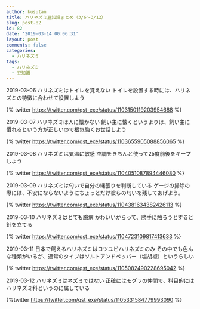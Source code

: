 ```yaml
---
author: kusutan
title: ハリネズミ豆知識まとめ（3/6〜3/12）
slug: post-82
id: 82
date: '2019-03-14 00:06:31'
layout: post
comments: false
categories:
  - ハリネズミ
tags:
  - ハリネズミ
  - 豆知識
---
```


2019-03-06 ハリネズミはトイレを覚えない トイレを設置する時には、ハリネズミの特徴に合わせて設置しよう 

{% twitter https://twitter.com/qst_exe/status/1103150119203954688 %}

2019-03-07 ハリネズミは人に懐かない 飼い主に懐くというよりは、飼い主に慣れるという方が正しいので根気強くお世話しよう 

{% twitter https://twitter.com/qst_exe/status/1103655905088856065 %}

2019-03-08 ハリネズミは気温に敏感 空調をきちんと使って25度前後をキープしよう 

{% twitter https://twitter.com/qst_exe/status/1104051087894446080 %}

2019-03-09 ハリネズミは匂いで自分の縄張りを判断している ゲージの掃除の際には、不安にならないようにちょっとだけ彼らの匂いを残してあげよう。 

{% twitter https://twitter.com/qst_exe/status/1104381634382426113 %}

2019-03-10 ハリネズミはとても臆病 かわいいからって、勝手に触ろうとすると針を立てる 

{% twitter https://twitter.com/qst_exe/status/1104723109817413633 %}

2019-03-11 日本で飼えるハリネズミはヨツユビハリネズミのみ その中でも色んな種類がいるが、通常のタイプはソルトアンドペッパー（塩胡椒）というらしい 

{% twitter https://twitter.com/qst_exe/status/1105082490228695042 %}

2019-03-12 ハリネズミはネズミではない 正確にはモグラの仲間で、科目的にはハリネズミ科というのに属している 

{%twitter https://twitter.com/qst_exe/status/1105331584779993090 %}
